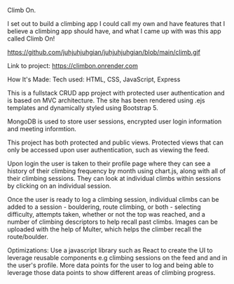 Climb On.

I set out to build a climbing app I could call my own and have features that I believe a climbing app should have, and what I came up with was this app called Climb On!

https://github.com/juhjuhjuhgian/juhjuhjuhgian/blob/main/climb.gif

Link to project: https://climbon.onrender.com

How It's Made: Tech used: HTML, CSS, JavaScript, Express

This is a fullstack CRUD app project with protected user authentication and is based on MVC architecture. The site has been rendered using .ejs templates and dynamically styled using Bootstrap 5.

MongoDB is used to store user sessions, encrypted user login information and meeting informtion.

This project has both protected and public views. Protected views that can only be accessed upon user authentication, such as viewing the feed.

Upon login the user is taken to their profile page where they can see a history of their climbing frequency by month using chart.js, along with all of their climbing sessions. They can look at individual climbs within sessions by clicking on an individual session. 

Once the user is ready to log a climbing session, individual climbs can be added to a session - bouldering, route climbing, or both - selecting difficulty, attempts taken, whether or not the top was reached, and a number of climbing descriptors to help recall past climbs. Images can be uploaded with the help of Multer, which helps the climber recall the route/boulder.

Optimizations: Use a javascript library such as React to create the UI to leverage reusable components e.g climbing sessions on the feed and and in the user's profile. More data points for the user to log and being able to leverage those data points to show different areas of climbing progress.
